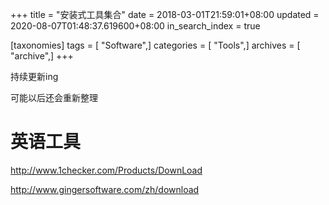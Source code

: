 +++
title = "安装式工具集合"
date = 2018-03-01T21:59:01+08:00
updated = 2020-08-07T01:48:37.619600+08:00
in_search_index = true

[taxonomies]
tags = [ "Software",]
categories = [ "Tools",]
archives = [ "archive",]
+++

持续更新ing

可能以后还会重新整理

<!-- more -->

# 英语工具

http://www.1checker.com/Products/DownLoad

http://www.gingersoftware.com/zh/download